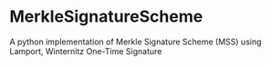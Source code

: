 # MerkleSignatureScheme
A python implementation of Merkle Signature Scheme (MSS) using Lamport, Winternitz One-Time Signature
